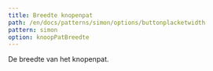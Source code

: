 ```yaml
---
title: Breedte knopenpat
path: /en/docs/patterns/simon/options/buttonplacketwidth
pattern: simon
option: knoopPatBreedte
---
```


De breedte van het knopenpat.